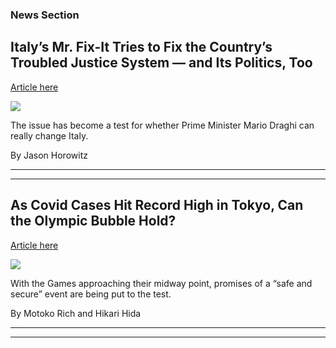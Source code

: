 ### News Section 
Italy’s Mr. Fix-It Tries to Fix the Country’s Troubled Justice System — and Its Politics, Too
---------------------------------------------------------------------------------------------

[Article here](https://www.nytimes.com/2021/07/29/world/europe/29Italy-Justice-judicial-reform.html)

[![](https://static01.nyt.com/images/2021/07/29/world/29Italy-Justice-01/merlin_191187843_9458c9d9-cff1-4ce4-be77-7e6aff3821ab-superJumbo.jpg)](https://www.nytimes.com/2021/07/29/world/europe/29Italy-Justice-judicial-reform.html)

The issue has become a test for whether Prime Minister Mario Draghi can really change Italy.

By Jason Horowitz

* * *

* * *

As Covid Cases Hit Record High in Tokyo, Can the Olympic Bubble Hold?
---------------------------------------------------------------------

[Article here](https://www.nytimes.com/2021/07/29/world/asia/tokyo-olympics-covid.html)

[![](https://static01.nyt.com/images/2021/07/29/world/29olympics-covid-01/merlin_191106048_f9082af8-8c31-4820-86aa-34131a1aa20c-superJumbo.jpg)](https://www.nytimes.com/2021/07/29/world/asia/tokyo-olympics-covid.html)

With the Games approaching their midway point, promises of a “safe and secure” event are being put to the test.

By Motoko Rich and Hikari Hida

* * *

* * *
